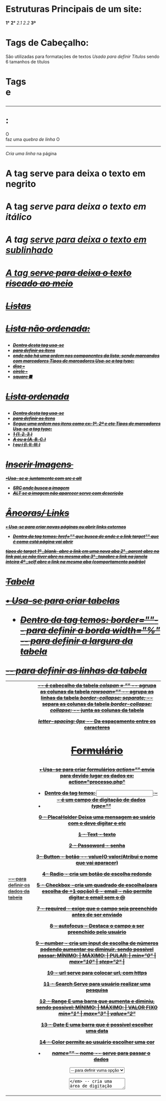 # Estruturas Principais de um site:
**1°** <html></html>
**2°** <head></head> *2.1* <meta></meta> *2.2* <title></title>
**3º** <body></body>

# Tags de Cabeçalho:
São utilizadas para formatações de textos
*Usada para definir Títulos* sendo 6 tamanhos de títulos
<h1>    <h2>   <h3>
<h4>    <h5>   <h6>

# Tags <br> e <hr>:
O <br> faz uma *quebra de linha*
O <hr> *Cria uma linha* na página

# A tag *<strong>* serve para deixa o texto em negrito
# A tag *<em>* serve para deixa o texto em itálico
# A tag *<u>* serve para deixa o texto em sublinhado
# A tag *<strike>* serve para deixa o texto riscado ao meio

# Listas

# Lista não ordenada: **<ul>**
- Dentro desta tag usa-se <li> para definir os itens
- onde não há uma ordem nos componentes da 
lista, sendo marcandos com *marcadores*
**Tipos de marcadores**
Usa-se a tag *type*:
- disc •
- circle ◦
- square  ■



# Lista ordenada **<ol>**
- Dentro desta tag usa-se <li> para definir os itens
- Segue uma ordem nos itens como ex: 1º, 2º e etc
**Tipos de marcadores**
Usa-se a tag *type*:
- 1 (1. 2. 3.)
- A ou a (A. B. C.)
- I ou i (I. II. III.)

# Inserir Imagens **<img>**
•Usa- se a <img> juntamente com  **src** e **alt**
- SRC onde busca a imagem
- ALT se a imagem não aparecer serve com descrição

# Âncoras/ Links **<a>**
• Usa-se para criar novas páginas ou abrir links externos
- Dentro da tag temos:
*href=""* que busca de onde e o link
*target""* que é como está página vai abrir

**tipos de target**
1º *_blank-* abre o link em uma nova aba
2° *_parent* abre no link pai,se não tiver abre ns mesma aba
3° *_top*abre o link na janela inteira
4º *_self* abre o link na mesma aba (comportamento padrão)

# Tabela **<table>**
• Usa-se para criar tabelas
- Dentro da tag temos:
*border=""*-- para definir a borda
*width="%"* -- para definir a largura da tabela
*<tr>* -- para definir as linhas da tabela
*<td>* -- para definir os dados da tabela
*<th>* -- é cabeçalho da tabela
*colspan = ""* -- agrupa as colunas da tabela
*rowsoan=""* -- agrupa as linhas da tabela
*border-collapse: separate;* -- separa as colunas da tabela
*border-collapse: collapse;* -- junta as colunas da tabela

*letter-spacing: 0px* -- Da espaçamento entre os caracteres

# Formulário **<form>**
• Usa-se para criar formulários
*action=""* envia para devido lugar os dados ex: action="processo.php"

- Dentro da tag temos:
*<input>* -- é um campo de digitação de dados
- *type=""*         

0 - **PlacaHolder** Deixa uma mensagem ao usário com o deve digitar e etc

1 - **Text** - texto

2 - **Passoword** - senha

3- **Button** - botão -- value(O valor/Atribui o nome que vai aparacer)

4- **Radio** - cria um botão de escolha redondo

5 - **Checkbox** -cria um quadrado de escolha(para escolha de +1 opção)
6 - **email** - não permite digitar o email sem o @

7 - **required** - exige que o campo seja preenchido antes de ser enviado

8 - **autofocus** - Destaca o campo a ser preenchido pelo usuário

9 - **number** - cria um input de escolha de números podendo aumentar ou diminuir, sendo possivel passar:
MÍNIMO:   |   MÁXIMO:  |   PULAR:   |
*min="0"* | *max="10"* | *step="2"* |

10 - **url** serve para colocar url, com https

11 - **Search** Serve para usuário realizar uma pesquisa

12 - **Range** E uma barra que aumenta e diminiu, sendo possivel:
MÍNIMO:   |   MÁXIMO:  | VALOR FIXO
*min="1"* | *max="3"*  | *value="2"*

13 - **Date** E uma barra que é possivel escolher uma data

14 - **Color** permite ao usuário escolher uma cor 

- *name=""* - nome --  serve para passar o dados 

*<select>* -- define uma "lista" de escolha
-Dentro dessa tag temos <option> -- para definir vuma opção

*<textarea>* -- cria uma área de digitação para o usuário

# Escrever caracteres especiais:
**HTML ENTIDADES**:
< -- name(&lt;)	number(&#60;)
> -- name(&gt;) number(&#62;)
& -- name(&amp;) number(&#38;)
" -- name(&quot;) number(&#34;)
para mais pesquisar = "html entities"

# CSS:
*Existe 3 formas de css*
**External style sheet** -- Arquivo fora ex: pag.css(sendo necessário linkar)
# <link rel="stylesheet" href="pag.css">
**Internal style sheet** -- Estilo dentro do código
# <style> type="text/css"> </style>
**Inline style** -- Coloca o estilo dentro da linha com tag *style=""*
# <p style="color: red;">

# Classes e ID:
Classe - Identifica mais de um elemento
ID - identifica um elemento especifico dentro do código


# Divs e Span:
Div -- divisão cria um bloco de elementos
Span -- sendo mais usada para estilizar textos(deixando um do lado do outro)

# Estilos de bordas:
*solid* -- cria uma borda padrão
*dashed* -- cria uma borda fragmentada em retângulos
*dotted* -- cria uma borda fragmentada em bolinhas
*double* -- cria uma borda dupla
*groove* -- cria uma borda com sombra interna
*ridge* -- cria uma borda com sobra externa
*inset*/*outset* -- cria uma borda 3d com "degrade"
*none* -- não cria uma borda

# Color:
Usa-se no CSS para definir uma cor
*color*: red;
=================================================
# Font Family:
Usa-se no CSS para definir uma fonte dos textos
*font-family:* Arial, Helvetica, sans-serif;
=================================================
# Font-size
Usa-se no CSS para definir os tamanhos dos textos
*font-size:* 20px;
**medidas**
*px* -> tamanho fixo
*%* -> tamanho relativo
*em* -> tamanho relativo ao conteiner pai
=================================================
# font-weight
Usa-se para deixar o texto em 
*font-weight:* bold; bolder; 100 a 900;
=================================================
# font-style
Usa-se para denifir um estilo de fonte
*font-style:* italic; normal:
=================================================
#  text-decoration
Usa-se para fazer uma sublinhar o texto

*text-decoration:* underline; overline; line-through;
=================================================
# Background-Image
Usa-se para inserir uma imagem de fundo
**Usa URL para localizar a imagem**
*background-image: url('imgs/yoshi.png');*
#  Background-repeat
Usa-se para definir a repetição da imagem de fundo
*Background-repeat:* background-repeat; repeat x e y;
# Background-attachment:
Usa-se para definir a rolagem da imagem na página
*background-attachment:* fixed; scroll;
# Background-position
Usa-se para definir a posição da imagem na página
*background-position:*center; left center; right; center top; center bottom;

# Padding: espaçamento interno
**padding: 5px;**
*padding-top:* espaçamento de cima
*padding-right:* espaçamento a direita
*padding-bottom:* espaçamento de baixo
*padding-left:* espaçamento a esquerda

# Float: fazem que os conteúdos flutuem a esquerda e direita
float: right; left; none;

# Elementos Inline,Block e inline-block

**Inline** - um elemento ao lado do outro
Ex: <a>, <span>, <img>
-> A largura do elemento e de acordo com seu conteúdo
-> Se posionam-se um ao lado do outro

**Block**
Ex: <h1> , <p>, <table>
-> Obtém uma largura que ocupa todo o espaçamento da tela
-> Se posionam-se um embaixo do outro

**Inline-Block**
Ex: display: inline-block
-> A largura e definida baseada em seu conteúdo
-> Se posionam-se um embaixo do outro
-> quando acaba a linha do contéudo pula para linha
de baixo

# Posicionamento estático, relativo, absoluto e fixo:

*position: static*
-> mantém o elemento estático no mesmo local(já vem por padrão)

*position: relative*
-> A posição fica relativa passivel de alteração
E NECESSÁRIO PROPRIEDADES PARA SE FAZER O DESLOCAMENTO
        **>> top, right, bottom, left <<**
Ex:
    position: relative;
    left: 20px;

*position: absolute*
-> Se sobrepõe as demais elementos
-> Acompanha a rolagem da tela

*position: fixed*
-> Se sobrepõe as demais elementos
-> Fica fixo na tela

# SOBREPOR ELEMENTOS

*z-index:*defini qual elemento aparece primeiro
com números 0, 1 , 2, 3...
**quanto maior o número mais ele se sobrepõe**

# FORMATAÇÃO DE LINKS
*Os links obtém estados*
*1°- Links Visitados*
Ex:
a:visited{
    color: red;
}

*2° - Links não visitados*
Ex:
a:link{
    color: red;
}

*3° - Links hover*
**Quando passa o cursor sobre o link**
a:hover{
    color: red;
}

*4° - Links Ativos*
**link ativo, quando clicado**
a:active{
    color: red;
}

# TIPOS DE SELETORES CSS

*Seletor Universal* - Aplica-se em todos os elementos no documento
Ex:
*{}
**Seleciona todos os elementos da página**

*Seletor de Texto* -  Seleciona elementos pelo tipo
Ex:
h1, h2, h3 {}
**Seleciona os elementos <h1>, <h2> e <h3>**

*Seletor de Classe* - Seleciona um elemento cujo atributo class tem o valor especificado depois do ponto
Ex:
.verde{}
**Seleciona qualquer elemento cujo atributo class tem o valor "verde"**
p.verde{}
**Seleciona somente elemento <p> cujo atributo class tem o valor "verde"**

*Seletor de ID* - Seleciona um elemento cujo atribuido id tem o valor especificado após ao símbolo de cerquilha ou jogo da velha
Ex:
#cabecalho{}
**Seleciona o elemento cujo atributo id tem o valor "cabecalho"**

*Seletor de filho* - Seleciona um elemento que é filho direto do outro
Ex:
li>a{}
**Seleciona quaisquer elementos <a> que são filhos de um elemento <li> (mas não outros elelementos na página)**

*Seletor de descendente* - Seleciona um elemento que é descendente de outro elemento especificado(e não apenas filho direto desse elemento)
Ex:
p a {}
**Seleciona quaisquer elementos <a> que residem dentro de um elemento <p>, mesmo se houver outros elementos aninhados entre eles**

*Seletor de irmão adjacente* - Seleciona um elemento que é o irmão próximo de outro
Ex:
h1 + p{}
**Seleciona o primeiro elemento <p> depois de qualquer elemento <h1> (mas não outros elementos <p>)**

*Seletor de irmão geral* - Seleciona um elemento que é um irmão de outro, embora ele não precise ser o elemento diretamente
Ex:
h1~p{}
**Se houvesse dois elementos <p> que fossem irmãos de um elemento <h1> essa regra se aplicaria ao dois**

# LINE HEIGHT
*Serve para alterar a altura da linha*
line-height: 0px;

# TEXT INDENT
*Serve para indentar o texto/movimentar*
text-indent: 0px;

# Tipos de Layout
Fixo: onde se define por *width: 0px;*
se mantendo fixo de acordo com o tamanho da janela

Líquido: Usa-se %, *width: 100%* para se tornar líquido
Se ajustando para ocupar toda a janela

**min-width:** usa-se para definir uma largura mínima
ao diminuir a janela de navegação.
**max-width:** usa-se para definir uam largura máxima
ao aumentar a janela de navegação.

**min-height:** usa-se para definir uma altura mínima
ao diminuir a janela de navegação.
**max-height:** usa-se para definir uma altura máxima
ao aumentar a janela de navegação.

*<fieldset>* -- Utilizado para agrupar dados semelhantes,como nome,email,telefone e etc
Ex:
__Detalhes de Contato___
| Nome:                 |
| Email:                | -> Cria está espécie de borda
| Telefone:             |
|_______________________|

# SELETOR DE ATRIBUTO []
*input[type=text]* - desta forma seleciona apenas inputs com tipo "text"
**sempre passando dentro de [] colchetes**

# PARALLAX
**Trabalha com camadas de imagens, dando expressão de movimento**
- Imagens são fixas e outras se sobrepõem a outra 

# FONTES CUSTOMIZADAS
- Usa-se qualquer site de fontes para localizar a desejada
**É necessário realizar uma conervsão de tipo na fonte para ".woff"**
- Vá até o GOOGLE e pesquise: *converter woof*

Para carregar a fonte com o css:

@font-face{
    font-family: "nome fonte" - *posso definir qualquer nome*
    src: url("NOMEFONTE.woff"); - *Para puxar a fonte usa-se src ou source*
}


# Normalize css
- Usa-se pra deixar as configurações padrões para todos os navegadores
- Preserva as configurações padrões do navegadores
- Faz correções de bugs

link: https://necolas.github.io/normalize.css/
copia e cola seu conteúdo em um arquivo css e linkando
ao html:
Ex: 
<link rel="stylesheet" href="normalize.css">


# Border Radius
- Usa-se para definir um arrendondamento para um elemento
Ex:
- pode definir 4 valores sendo:
*border-radius: 0px 0px 0px 0px;*
                |    |   |  |-> para baixo a esquerda
                |    |   |-> para baixo a direita
                |    |-> para o topo a direira
                |-> para o topo a esquerda

**Existem navegadores que precisam de prefixos para usar a propriedade border radius**
# Prefix:
Chrome: -webkit- | -webkit-border-radius: 0px;
Mozilla: -moz-   | -moz-border-radius: 0px;
Safari: -webkit- | -webkit-border-radius: 0px;

# Border Sizing
- Usa-se para ajustar o tamanho da caixa, evitando que o padding aumente o tamanho da caixa

**Existem navegadores que precisam de prefixos para usar a propriedade border sizing**
# Prefix:
Chrome: -webkit- | -webkit-border-radius: 0px;
Mozilla: -moz-   | -moz-border-radius: 0px;
Safari: -webkit- | -webkit-border-radius: 0px;

# Transparencia
- Usa-se para dar um efeito de transparencia no elemento
Ex:
                            |-> *E NO FINAL DEFINA A PORCENTAGEM*
                            |    *DE TRANSPARÊNCIA*
background: rgb(255, 255, 255, 0.5);
                    |-> PASSA UM CÓDIGO DE COR

# Gradient
- Usa-se para fazer uma mistura de cores como especie de degrade
background: *linear-gradient*(color, color, color)

linear-gradient(to top, red, green, blue)
                |      |-> Define-se três cores que vão 
                |          ser utilizadas
                |-> Define onde vai começar o degrade:
                        TO (*Top, Bottom, Left and Right*)
                                    ou em graus
                        *90deg, 50deg, 20deg, 10deg...*
                    
# Sombra, Text-shadow , Box Shadow
Usa-se para aplicar uma sombra em um texto
a sombra funciona como um background, sendo assim ela não empurra
os outros elementos
*text-shadow: 0px 0px color;*

**passe três argumentos na tag**
text-shadow: 0px 0px color;
                |    |-> define a cor da sombra
            |    |-> controla a posição vertical( top e bottom)
            |-> controla a posição horizontal(left e right)

Pode usar *rgb* ou *rbga* para definir a opacidade da sombra
Ex:
text-shadow: 0px 0px rgb(0, 0, 0, 0.5);
                                    |-> passa o valor de 0 ate 1

Pode passar um terceiro argumento para denifir um blur na sombra
Ex:
text-shadow: 0px 0px 10px rgb(0, 0, 0, 0.8);
                    |-> passa um valor e já define o blur

*box-shadow: 5px 5px 8px 0px black;*
Usa-se da mesma maneira que text-shadow mais aqui
e possível passar um 4° argumento
Ex:
box-shadow: 5px 5px 8px 0px black;
                        |-> Define a proporção que a sombra se 
                            espalha no elemento


# Animações
Usa-se para dar uma animação ao um alemento
Ex:
*@keyframes nome-class/id*

    form{ *Estado Inicial* | Onde Começa a 
        background: gray;  | Animação
    }

    to{ *Estado Final*     | Onde Termina a 
        background: purple;| Animação
    }
**Dentro da class ou id define as tags**
1° - animation-name: animacao-caixa; | Busca o Nome da animação
2° - animation-duration: 5s;         | Define o Tempo da animação
3° - animation-delay: 3s;            | Define o delay da animação
4° - animation-iteration-count: 2;   | Define quantas vezes a animação ocorrerá
5° -animation-direction: alternate;  | Define a direção da animação

É possivel definir todos esse paramêtros em uma só linha:
animation: nome-class/id, 5s, 3s, 2 alternate;
            |              |  |   |    |-> direção da animação
            |              |  |   |-> quantidade de execução
            |              |  |-> tempo de delay
            |              |-> tempo de duração
            |-> nome da animação

# Transições
Usa-se a propriedade *transition* sendo passados tais argumentos:

transition: width 2s ;
            |    |-> O tempo de duração da animação
            |-> 1° elemento para a animação

**É possível passar vários elementos**
Ex:
*DE FORMA MANUAL*
transition: width 3s, background 3s ;
*TODOS OS ELEMENTOS*
transition: all 3s;
            |-> Para selecioanar tudo


# Tag Header
E uma tag para definir dentpo do site o cabeçalho do seu site
sem precisar utilizar uma div e um id para estilizar o mesmo, utilizando: 
*<header>*

# Tag Nav
E uma tag para definir dentro do site a navegação do seu site
sem precisar utilizar uma div e um id para estilizar o mesmo, utilizando: 
*<nav>*

# Tag Footer
E uma tag para definir dentro do site o footer do seu site
sem precisar utilizar uma div e um id para estilizar o mesmo, utilizando: 
*<footer>*

# Tag Article
e uma tag para colocar conteúdos que representam uma "postagem", podendo ser informações sobre a empresa.

#  Tag Section
E uma tag que permite voçê criar seções dentro do conteúdo site

# Tag Time
E uma tag para definir uma data

# Tag Aside
E uma tag para colocar conteúdos laterais no site

# Flex Box
E um modo de layout, que torna a inclusão de elmentos dentro de um container de forma mais simples e flexivel. Usa-se a TAG <display:>
**<display: flex;>** Com o flex permite você alterar as direções das colunas usando: <flex-direction:>

*TENDO COMO ARGUMENTOS: ROW | ROW-REVERSE | COLUMN | COLUMN-REVERSE*

1° - *Row:* Deixa os elementos um ao lado do outro de maneira horizontal

2° - *Row-Reverse:* Deixa os elementos um ao lado do outro de maneira horizontal, mas de forma invertida ao lado direito da tela

3° - *Column:* Deixa os elementos em forma de coluna um embaixo do outro de maneira vertical

3° - *Column-Reverse:* Deixa os elementos em forma de coluna um embaixo do outro de maneira vertical, mas invertendo a ordem dos elementos

Permite que você defina a quebra dos elementos usando: <flex-wrap:>
*TENDO COMO ARGUMENTOS: NOWRAP | WRAP | WRAP-REVERSE*
**Trabalha junto ao width do container**

1° - *nowrap*: Se o width for menor que a largura dos elementos ele os comprimi para caber um ao lado do outro.

2° - *wrap*: Se o width for menor que a largura dos elementos ele vai permitir a quebra jogando os elementos para baixo.

3° - *wrap-reverse*: Se o width for menor que a largura dos elementos ele vai permitir a quebra jogando os elementos para baixo, mas com a ordem invertida.


Permite que você defina a posção dos elementos usando: <justify-content>
*TENDO COMO ARGUMENTOS: FLEX-START | FLEX-END | CENTER | SPACE-BETWWEN | SPACE-AROUND*

1° - *flex-start*: É um alinhamento que já vem definido como padrão, alinhado no canto superior esquerdo

2° - *flex-end*: É um alinhamento que fica no canto superio a direita

3° - *center*: É um alinhamento que permite centralizar os elementos

4° - *space-between*: É um alinhamneto que distribui os itens adicionado um espaçamento entre eles, os itens das pontas ficam colados nos cantos

5° - *space-around*: É um alinhamneto que distribui os itens adicionado um espaçamento entre eles, os itens das pontas NÃO ficam colados nos cantos , mas com certo espaçamento.

**Align-items**
Permite que voçe ajuste a posição de um determinador container, sendo motidos sna vertical

1° - *stretch*: É posionamento que deixa os elementos na vertical esticados

2° - *center*: É um posicionamento que deixa os elementos centralizados

3° - *flex-start*: É um posicionamento que deixa os elementos "colados" na parte superior

4° - *flex-end*: É um posicionamneto que deixa os elementos "colados" na parte inferior

5° - *baseline*: É um posicionamento que utiliza a linha como base para realizar os alinhamento dos conteúdos

# ORDEM DE ITENS
Usa-se para definir a ordem de exibição do elemento, usando:
*Obs: Todos elementos por padrão tem o valor 0*
**Definidos por valores de 0, 1 ,2 3...**
a tag <order: 0;>
    |-> passa uma class
Ex: .ordem1{
    order: 1; |-> define um valor
}
*NOS ELEMENTOS:*
Ex: Ordem decrescente 4, 3 , 2 , 1:

<div class="item ordem4">01</div> | 04
<div class="item ordem3">02</div> | 03
<div class="item ordem2">03</div> | 02
<div class="item ordem1">04</div> | 01

# Flex Grow
Usa-se para definir a proporção de espaço ocupado por um item, usando:
A tag <flex-grow: 0;>
**Definidos por valores de 0, 1 ,2 3...** Quanto maior o número maior
o espaçamento ocupado pelo item

Ex:
.item              | Tamanho padrão
    flex-grow: 0 ; |

.item1          | Ele não tem mais um tamanho fixo como os
flex-grow: 1;   | demais itens, crescendo até o final do container

# Flex Shrink
Usa-se para definir a capacidade de redução de tamanho do item
A tag <flex-shrink: 1;>
**Definidos por valores de 0, 1 ,2 3...** Quanto maior o número maior
menor será a área ocupada quando se diminui a aba de navegação

Ex:
.item              | Tamanho padrão
flex-shrink: 1 ; |

.item1          | Quanto maior o número mais ele irá
flex-shrink: 2; | diminuir dentro do seu layout

# Flex Basis
Usa-se para indicar o tamanho inicial do flex item antes da distribuição
do espaço restante

Ex:
flex-basis: 100px;  | "tomando o lugar" do *width* quando não definido
    
# Bootstrap
Permite colocar elementos pré prontos, como cards, carrocéis, botões e etc

# Formatação de Textos
*Cabeçalho*: Com o bootstrap um <h5> pode ganhar uma formatação de <h1>
apenas colocando uma class="h1", exemplo: <h5 class="h1">

*Cabeçalho Display*: Colocando a (class display-1) ele altera o <h1> deixando o maior, e com a borda fina, exemplo: <h1 class="display-1"> **tendo do 1 até 4**

*Paragráfo*: Colocando a (class lead) ele altera o <p> deixando com uma fonte com bordas mais finas e visualmente mais bonito, exemplo: <p class="lead">

*Paragráfo Monospace*: Tem o o mesmo espaçamento para todas as letras, utiliza-se da 
(class text-monospace) alterando o <p>, exemplo: <p class="text-monospace">

*Paragráfo Negrito*: Deixa um texto em Negrito, utiliza-se geralmente em <p> usando 
(class font-weight-bold), exemplo: <p class="font-weight-bold>

*Paragráfo Itálico*: Deixa um texto em Itálico, utiliza-se geralmente em <p> usando 
(class font-italic), exemplo: <p class="font-italic>

*Letras Maiúculas*: Deixa o texto todo em maiúculo, utiliza-se geralmente em <p> usando 
(class text-uppercase), exemplo: <p class="text-uppercase>

*Letras Minúsculas*: Deixa o texto todo em minúsculas, utiliza-se geralmente em <p> usando (class text-uppercase), exemplo: <p class="text-lowercase">

*Primeira Letra Maiúscula*: Deixa a primeira letra em maiúscula, utiliza-se geralmente em <p> usando (class text-capitalize), exemplo: <p class="text-capitalize">

*Texto centralizado* : Deixa o texto no centro da tela, utiliza-se <class="text-center">
*Texto a direita* : Deixa o texto no centro da tela, utiliza-se <class="text-right">
*Texto a esquerda* : Deixa o texto no centro da tela, utiliza-se <class="text-left">

*Texto Justificado* : Deixa o texto com um exibição maior evitando de quebrá-lo, utiliza-se
<class="text-justify">

*Texto Truncado* : Corta o texto em certa parte, mostrando de acordo com o tamanho de exibição do layout, utiliza-se geralmente em <p>, exemplo: <p class="text-truncate">

*Bloco de Citação*: Deixa um bloco em destaque, utiliza-se a tag <blockquote>, exemplo:
<blockquote class="bockquote">

*Bloco de Citação com Footer*: Deixa um bloco em destaque com um rodapé destacando o autor, utiliza-se as tag <blockquote>, <footer> e <cite>, exemplo: <footer class="bockquote-footer">

*Lista sem estilo*: Essa class retira • da lista, utilizando <ul class="list-unstyled">

*Itens da lista na mesma linha*: Deixa os itens da lista um ao lado do outro, utilizando,
<ul class="list-inline"> e logo após acrescentando nós <li class="list-inline-item"> para
identificar o item

# Alinhamento Responsivo
É responsável por fazer o alinhamento de acordo com tamanho da tela a partir do critério >= tamanho da tela, neste caso no texto <p>
utilizando: <p class="text-(tela)-(alinhamento)">
**| tela:sm, md, lg, xl  | alinhamento: let, center, right |**

  |     *Small* : Sm    |  Celular   |
  |     *Medium* : md   |   Tablet   |
  |     *Large* : lg    |  Nootebook |
  |  *Extra Large* : xl | Computador |
**Com Float:**
utilizando: <div class="float-(tela)-(alinhamento)">

# BLock para em Inlline em BootStrap
Transforma um elemento block em um elemento inline, utilizando:
                <h1 class="d-inline">

                
# BLock para em Inline em BootStrap
Transforma um elemento block em um elemento inline, utilizando:
                <h1 class="d-inline">
        **Para realizar o inverso basta utilizar:**
                <span class="d-block">

# Float em BootStrap
utiliza-se apenas:
 <div class="float-left"> | <div class="float-right"> | <div class="float-none">
             |-> flutua a esquerda      |-> flutua a direita        |-> não flutua

# Clear Both em BootStrap
Utiliza-se em elementos pai de floats, sendo <div class="clearfix">

# Posionamento Fixo Top e Bottom em BootStrap
Utiliza-se para deixa um elemento fixo na tela, referente ao scroll do mouse, exemplo:
            <h1 class="fixed-top">  | <h1 class="fixed-bottom">

# Colar no Topo Sticky em BootStrap
Usa-se para colar um elemento que era fixo quando feita a rolagem depois dele ele gruda na parte definida tendo apenas o *topo*, utiliza-se:
<h1 class="sticky-top">

# Cores em BootStrap
Sendo utilizado para definir cores em diversos elementos

Azul - *class="text-primary"*
Cinza - *class="text-secondary"*
Verde - *class="text-success"*
Ciano - *class="text-info"*
Amarelo - *class="text-warning"*
Vermelho - *class="text-primary"*
Cinza Claro - *class="text-light"*
Cinza Escuro - *class="text-dark"*
Branco - *class="text-white"*
Preto Clarida de 50% - *class="text-dark-50"*
Branco Clarida de 50% - *class="text-dark-50"*

# Backgrounds em BootStrap
Sendo utilizado para definir cores de fundo em diversos elementos

Background Azul - *class="bg-primary"*
Background Cinza - *class="bg-secondary"*
Background Verde - *class="bg-success"*
Background Ciano - *class="bg-info"*
Background Amarelo - *class="bg-warning"*
Background Vermelho - *class="bg-primary"*
Background Cinza Claro - *class="bg-light"*
Background Cinza Escuro - *class="bg-dark"*
Background Branco - *class="bg-white"*
BackgroundTransparente - *class="bg-transparent"*

# Margin em BootStrap
Sendo utilizado para definir uma margem no elemento, utilizando classes:
**Utiliza-se a unidade de medida REM**
*mt* -> Margin Top
*mb* -> Margin Bottom
*ml* -> Margin Left
*mr* -> Margin Right
*mx* -> Margin no eixo x (horizontal) esquerda/ direita
*my* -> Margin no eixo y (horizontal) top/ bottom
*m* -> Margin em todos os lados 
**A definir um valor para a margem de 0 até 5**
            Ex:<p class="mt-2">

# Padding em BootStrap
Sendo utilizado para definir uma padding no elemento, utilizando classes:
**Utiliza-se a unidade de medida REM**
*pt* -> Padding Top
*pb* -> Padding Bottom
*pl* -> Padding Left
*pr* -> Padding Right
*px* -> Padding no eixo x (horizontal) esquerda/ direita
*py* -> Padding no eixo y (horizontal) top/ bottom
*p* -> Padding em todos os lados 
**A definir um valor para a margem de 0 até 5**
            Ex:<p class="p-2">

# Witdh em BootStrap
Sendo utilizado para definir uma largura aos elementos utilizando
classes:
*w-25%* -> Ocupa 25% da área total
*w-50%* -> Ocupa 50% da área total
*w-75%* -> Ocupa 75% da área total
*w-100%* -> Ocupa 100% da área total
*w-auto* -> Ocupa de forma automática a área
Ex: <div class="w-50">

# Height em BootStrap
Sendo utilizado para definir uma altura aos elementos utilizando
classes:
*h-25%* -> Ocupa 25% da área total
*h-50%* -> Ocupa 50% da área total
*h-75%* -> Ocupa 75% da área total
*h-100%* -> Ocupa 100% da área total
*h-auto* -> Ocupa de forma automática a área
Ex: <div class="h-50">

# Bordas em BootStrap
Sendo utilizado para definir uma borda aos elementos utilizando
classes:
*border*        -> todas as bordas
*border-top*    -> borda superior
*border-bottom* -> borda inferior
*border-right*  -> borda direita
*border-left*   -> borda esquerda
**Cores de bordas: border-(cor)**
Azul - *border-primary*
Cinza - *border-secondary*
Verde - *border-success*
Ciano - *border-info*
Amarelo - *border-warning*
Vermelho - *border-danger*
Cinza Claro - *border-light*
Cinza Escuro - *border-dark*
Branco - *border-white"*

# Bordas Arrendondadas em BootStrap
Sendo utilizado para definir cantos arredondados nos elementos
classes:
*rounded* - Arrendonda o elemento inteiro
*rounded-top* - Arrendonda apenas o topo
*rounded-right* - Arrendonda apenas o lado direito
*rounded-left* - Arrendonda apenas o lado esquerdo
*rounded-circle* - Cria uma espécie de circulo 

## Media Types
Usado para fazer exebições diferentes baseado no tamanho do dispositivo, no link do css
De forma manual usa-se assim: <link rel="stylesheet" media="all" href="all.css">

Tipo de Mídias:
*all* - todos os dispositivos
*aural* - sintetizadores de voz
*braille* - leitores de Braille
*embossed* - impressoras de Braille
*handheld* - dispositivos de mão. Por exemplo: celulares com telas pequenas.
*print* - impressoras convencionais
*projection* - apresentações de slides
*screen* - monitores coloridas
*tty* - teleimpressores e terminais
*tv* - televisores

Resoluções de Telas:
*320 pixels* - Smartphones no modo retrato.
*480 pixels* - Smartphones no modo paisagem.
*600 pixels* - Tablets pequenos. Ex: Amazon Kindle (600×800)
*768 pixels* - Tablets maiores em modo retrato. Ex: iPad (768×1024)
*1024 pixels* - Tablets maiores em modo paisagem, monitores antigos.
*1200* pixels - Monitores wide.

# Media Queries no BootStrap
Usado para a responsividade do site usa-se o comando dentro do css
Ex:
 <style>                                     _______________________________________
        /*   (Layout para Celular)    */    | Oque define que o body vermelho       |
        @media(min-width: 576px) {          | será aplicado quando a largura        |
            body {                          | for maior que 576px como estabelecido |
                background: red;            | se menor não terá a cor vermelha      |
            }                               |_______________________________________|
        }
/*  DEFINE QUE DENTRO DE 576 A 767.98 O BODY VAI SER AZUL */ 
        @media(min-width: 576px) and (max-width: 767.98px) {
            body {
                background: blue;
            }
        }
</style>    
        *ONDE O MIN-WIDTH DEFINE DE ONDE COMECA E MAX-WIDTH ATÉ ONDE VAI*

# Botões em BootStrap
formatação padrão para usar um botão com bootstrap: *class="btn"*
Formatação específicas: 
**USADAS ASSIM: CLASS:"btn btn-primary**
*btn-primary* : Botão Azul
*btn-secondary* : Botão Cinza
*btn-success* : Botão Verde
*btn-info* : Botão Ciano
*btn-warning* : Botão Amarelho
*btn-danger* : Botão Vermelho
*btn-light* : Botão Branco
*btn-dark* : Botão Preto
*btn-link* : Deixa com aspecto de link

## Botões com Contorno
Usa-se a formatão: *class="btn btn-outline-cor*

## Tamanho dos Botões
opções de tamanho: 
*btn-lg* - Botão Grande
*btn-sm* - Botão Pequeno
*btn-block* - Deixa o botão ocupando a tela toda

## Estado dos Botões
*btn* - Normal
*active* - Ativo
*disable* - Inativo
*data-toggle="button"* - Alterna de Normal para Ativo

## Grupo de Botões na Horizontal
Uni vários botões em uma espécie de "barra de navegação", usando
a *class="btn-group"*, na div em que os botões se encontram
Ex:
<div class="btn-group">
    <button class="btn btn-info">Esquerda</button>
    <button class="btn btn-danger">Centro</button>
    <button class="btn btn-warning">Direita</button>
</div>

## Grupo de Botões na Vertical
Uni vários botões em uma espécie de "barra de navegação", usando
a *class="btn-group-vertical"*, na div em que os botões se encontram
Ex:
<div class="btn-group-vertical">
    <button class="btn btn-secondary" type="button" >Topo</button>
    <button class="btn btn-dark" type="button" >Meio</button>
    <button class="btn btn-info" type="button" >Base</button>
</div>

## Toolbar de Botões
Uni grupos de botões em uma espécie de "barra de navegação", usando
a *class="btn-toolbar"*, na div mais exterior em que os botões se encontram
Ex:
<div class="btn-toolbar">
    <div class="btn-group">
        <button class="btn btn-secondary">1</button>
        <button class="btn btn-dark">2</button>
        <button class="btn btn-info">3</button>
    </div>
    <div class="btn-group">
        <button class="btn btn-secondary">4</button>
        <button class="btn btn-dark">5</button>
        <button class="btn btn-info">6</button>
    </div>
</div>

## Botões Dropdown
Permite dentro de um botão mostrar várias opções usando:
*class="dropdawn"* na div central e exterior
No botão usa-se *class="dropdawn-toggle"* e *data-toggle="dropdawn* 
Na div de links que deseja exibir dentro do botão usa-se *class="dropdawn-menu* 
Nos itens *class="dropdawn-item1"* 
Possivel usar um divisor com uma div entre os links, *class="dropdawn-divider"*

Ex:
<div class="dropdown">
    <button class="btn btn-secondary dropdown-toggle" data-toggle="dropdown" >Clique</button>
    <div class="dropdown-menu">
        <a href="#" class="dropdown-item">Link 1</a>
        <a href="#" class="dropdown-item">Link 2</a>
        <a href="#" class="dropdown-item">Link 3</a>
    </div>
</div>

## Botões Dropdown com Menu

# Barra de Navegação Com Abas em BootStrap
Define barras de navegação por meio de classes padrões:
*nav* - para o elemento mais ao exterior (div)
*nav-item* - para o elemento identado (li)
*nav-link* - para o link dentro do elemento identado (a) **Podendo deixar active e disabled**
Ex:
<div class="nav">
    <li class="nav-item">
        <a href="" class="nav-link">Home</a>
    </li>
</div>

*nav-pills* - sendo usado na div mais exterior define como página marcada, no elemento
utiliza a *classe="active"*
Ex:
<ul class="nav nav-pills">
    <li class="nav-item">
        <a href="" class="nav-link active">Home</a>
    </li>
</ul>
**CRIA UM PADDING EM VOLTA DO NAV**

*nav-tabs* sendo usado na div mais exterior define também como página marcada, no elemento
utiliza a *classe="active"*
Ex:
<ul class="nav nav-tabs">
    <li class="nav-item">
        <a href="" class="nav-link active">Home</a>
    </li>
</ul>
**CRIA UM MARCADOR COMO UMA ESPECIE DE PASTA**

## Opções de alinhamento
*justify-content-center* - Deixa a Barra de Nav ao centro
*justify-content-end* - Deixa a Barra de Nav a direita
*flex-column* - Deixa a barra de Nav na Horizontal

# Barra de Navegação Simples em BootStrap
Utilizado para combinar uma logo e a barra de navegação, sendo utilizado dentro de um <nav>
com a classe principal, *class="navbar"*, Combinado junto com:

*class="navbar-nav"* - É utilizado para definir dentro da ul onde será aplicado a barra de nagação é logo após nos <li> usa-se *class="nav-item"*, <a> usa *class="nav-link"*

*class="navbar-brand"* - Identifica o elemento como uma logo
*class="navbar-expand-sm"* - Define o tamanho da barra de navegação
*class="navbar-dark"* - Define a cor do texto dentro da navegação
*class="navbar-dark"* - Define a cor de funfo dentro da navegação
**Usando o ml-auto(margin-left) empurrou os links de nagação para o canto**
Ex:
<h2 align="center">Barra de Navegação simples</h2>
 <nav class="navbar navbar-expand-sm navbar-dark bg-dark">
    <!--Logo-->
    <a href="" class="navbar-brand">Chalé Hotel</a>
    <!--navegação-->
    <ul class="navbar-nav ml-auto">
        <li class="nav-item"><a href="" class="nav-link">Home</a></li>
        <li class="nav-item"><a href="" class="nav-link">Sobre</a></li>
        <li class="nav-item"><a href="" class="nav-link">Serviços</a>
    </ul>
</nav>

# Barra de Navegação com Menu Responsivo em BootStrap
Permite esconder os links de navegação em um icone, onde clicando pode se expandir é mostrar as opções, mas ele depende da class="navbar-expand-sm" definida na tag <nav>, onde so aparecerá quando a tela for *Small(Celular) - sm*
Ex:
                        |-> Definindo quando aparecerá o menu responsivo no caso *Small*
<nav class="navbar navbar-expand-sm">
    <a href="" class="navbar-brand">Chalé Hotel</a>

Para definir o icone do menu cria um tag <button> e <span>, no button passa as seguintes classes:
*class="navbar-toggler"* - Define a forma de navegação
*data-toggle="collapse"* - Complementa a formatação para ocultar a nav
*data-target="#nav-target"* - Id para relacionar o Botão com a Navegação

No Span passa as seguintes classes:
*navbar-toggler-icon* - Para criar o icone

<button class="navbar-toggler" data-toggle="collapse" data-target="#nav-target">
    <span class="navbar-toggler-icon"></span>
</button>

Logo após cria as abas de navegação passando a classes para a <div>:
*class="collapse navbar-collapse"* - Para definir o estilo da negação
*id="nav-target"* - Para linkar com o botão

Com isso dentro da <ul >passa as classes:
*class="navbar-nav ml-auto"* - Para definir o estilo da negação e uma margem
Dentro das <li> passa:
*class="nav-item"* e  class="nav-link"
Ex:
    <div class="collapse navbar-collapse" id="nav-target">
        <ul class="navbar-nav ml-auto">
            <li class="nav-item"><a href="" class="nav-link">Home</a></li>
            <li class="nav-item"><a href="" class="nav-link">Sobre</a></li>
            <li class="nav-item"><a href="" class="nav-link">Serviços</a>
        </ul>
    </div>



